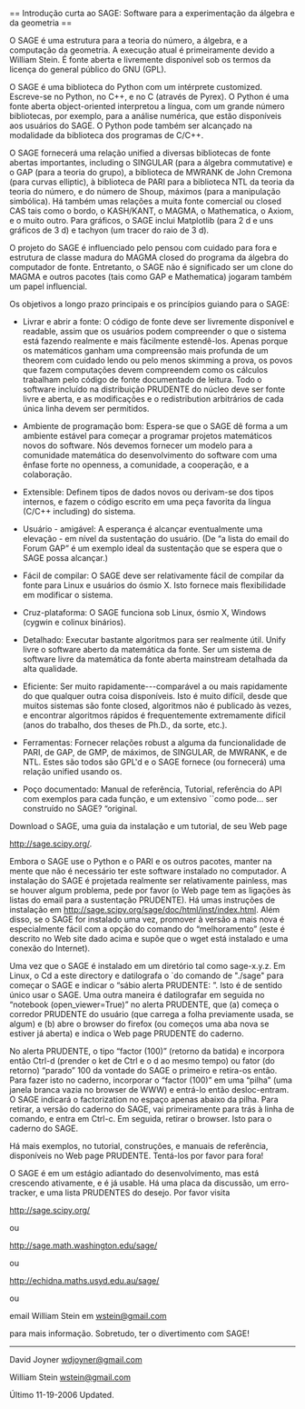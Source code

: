 == Introdução curta ao SAGE: Software para a experimentação da álgebra e da geometria ==

O SAGE é uma estrutura para a teoria do número, a álgebra, e a computação da geometria. A execução atual é primeiramente devido a William Stein. É fonte aberta e livremente disponível sob os termos da licença do general público do GNU (GPL). 

O SAGE é uma biblioteca do Python com um intérprete customized. Escreve-se no Python, no C++, e no C (através de Pyrex). O Python é uma fonte aberta object-oriented interpretou a língua, com um grande número bibliotecas, por exemplo, para a análise numérica, que estão disponíveis aos usuários do SAGE. O Python pode também ser alcançado na modalidade da biblioteca dos programas de C/C++. 

O SAGE fornecerá uma relação unified a diversas bibliotecas de fonte abertas importantes, including o SINGULAR (para a álgebra commutative) e o GAP (para a teoria do grupo), a biblioteca de MWRANK de John Cremona (para curvas elliptic), à biblioteca de PARI para a biblioteca NTL da teoria da teoria do número, e do número de Shoup, máximos (para a manipulação simbólica). Há também umas relações a muita fonte comercial ou closed CAS tais como o bordo, o KASH/KANT, o MAGMA, o Mathematica, o Axiom, e o muito outro. Para gráficos, o SAGE inclui Matplotlib (para 2 d e uns gráficos de 3 d) e tachyon (um tracer do raio de 3 d). 

O projeto do SAGE é influenciado pelo pensou com cuidado para fora e estrutura de classe madura do MAGMA closed do programa da álgebra do computador de fonte. Entretanto, o SAGE não é significado ser um clone do MAGMA e outros pacotes (tais como GAP e Mathematica) jogaram também um papel influencial.


Os objetivos a longo prazo principais e os princípios guiando para o SAGE: 

 * Livrar e abrir a fonte: O código de fonte deve ser livremente disponível e readable, assim que os usuários podem compreender o que o sistema está fazendo realmente e mais fàcilmente estendê-los. Apenas porque os matemáticos ganham uma compreensão mais profunda de um theorem com cuidado lendo ou pelo menos skimming a prova, os povos que fazem computações devem compreendem como os cálculos trabalham pelo código de fonte documentado de leitura. Todo o software incluído na distribuição PRUDENTE do núcleo deve ser fonte livre e aberta, e as modificações e o redistribution arbitrários de cada única linha devem ser permitidos.

 * Ambiente de programação bom: Espera-se que o SAGE dê forma a um ambiente estável para começar a programar projetos matemáticos novos do software. Nós devemos fornecer um modelo para a comunidade matemática do desenvolvimento do software com uma ênfase forte no openness, a comunidade, a cooperação, e a colaboração.

 * Extensible: Definem tipos de dados novos ou derivam-se dos tipos internos, e fazem o código escrito em uma peça favorita da língua (C/C++ including) do sistema.

 * Usuário - amigável: A esperança é alcançar eventualmente uma elevação - em nível da sustentação do usuário. (De “a lista do email do Forum GAP” é um exemplo ideal da sustentação que se espera que o SAGE possa alcançar.)

 * Fácil de compilar: O SAGE deve ser relativamente fácil de compilar da fonte para Linux e usuários do ósmio X. Isto fornece mais flexibilidade em modificar o sistema.

 * Cruz-plataforma: O SAGE funciona sob Linux, ósmio X, Windows (cygwin e colinux binários).

 * Detalhado: Executar bastante algoritmos para ser realmente útil. Unify livre o software aberto da matemática da fonte. Ser um sistema de software livre da matemática da fonte aberta mainstream detalhada da alta qualidade.

 * Eficiente: Ser muito rapidamente---comparável a ou mais rapidamente do que qualquer outra coisa disponíveis. Isto é muito difícil, desde que muitos sistemas são fonte closed, algoritmos não é publicado às vezes, e encontrar algoritmos rápidos é frequentemente extremamente difícil (anos do trabalho, dos theses de Ph.D., da sorte, etc.).

 * Ferramentas: Fornecer relações robust a alguma da funcionalidade de PARI, de GAP, de GMP, de máximos, de SINGULAR, de MWRANK, e de NTL. Estes são todos são GPL'd e o SAGE fornece (ou fornecerá) uma relação unified usando os.

 * Poço documentado: Manual de referência, Tutorial, referência do API com exemplos para cada função, e um extensivo ``como pode… ser construído no SAGE? “original.

Download o SAGE, uma guia da instalação e um tutorial, de seu Web page 

http://sage.scipy.org/. 

Embora o SAGE use o Python e o PARI e os outros pacotes, manter na mente que não é necessário ter este software instalado no computador. A instalação do SAGE é projetada realmente ser relativamente painless, mas se houver algum problema, pede por favor (o Web page tem as ligações às listas do email para a sustentação PRUDENTE). Há umas instruções de instalação em http://sage.scipy.org/sage/doc/html/inst/index.html. Além disso, se o SAGE for instalado uma vez, promover à versão a mais nova é especialmente fácil com a opção do comando do “melhoramento” (este é descrito no Web site dado acima e supõe que o wget está instalado e uma conexão do Internet). 

Uma vez que o SAGE é instalado em um diretório tal como sage-x.y.z. Em Linux, o Cd a este directory e datilografa o `do comando de "./sage" para começar o SAGE e indicar o “sábio alerta PRUDENTE: ”. Isto é de sentido único usar o SAGE. Uma outra maneira é datilografar em seguida no “notebook (open_viewer=True)” no alerta PRUDENTE, que 
(a) começa o corredor PRUDENTE do usuário (que carrega a folha previamente usada, se algum) e 
(b) abre o browser do firefox (ou começos uma aba nova se estiver já aberta) e indica o Web page PRUDENTE do caderno. 

No alerta PRUDENTE, o tipo “factor (100)” (retorno da batida) e incorpora então Ctrl-d (prender o ket de Ctrl e o d ao mesmo tempo) ou fator (do retorno) “parado” 100 da vontade do SAGE o primeiro e retira-os então. Para fazer isto no caderno, incorporar o “factor (100)” em uma “pilha” (uma janela branca vazia no browser de WWW) e entrá-lo então desloc-entram. O SAGE indicará o factorization no espaço apenas abaixo da pilha. Para retirar, a versão do caderno do SAGE, vai primeiramente para trás à linha de comando, e entra em Ctrl-c. Em seguida, retirar o browser. Isto para o caderno do SAGE. 

Há mais exemplos, no tutorial, construções, e manuais de referência, disponíveis no Web page PRUDENTE. Tentá-los por favor para fora!

O SAGE é em um estágio adiantado do desenvolvimento, mas está crescendo ativamente, e é já usable. Há uma placa da discussão, um erro-tracker, e uma lista PRUDENTES do desejo. Por favor visita 

http://sage.scipy.org/ 

ou 

http://sage.math.washington.edu/sage/ 

ou 

http://echidna.maths.usyd.edu.au/sage/ 

ou 

email William Stein em wstein@gmail.com 

para mais informação. Sobretudo, ter o divertimento com SAGE!

----

David Joyner
wdjoyner@gmail.com

William Stein
wstein@gmail.com

Último 11-19-2006 Updated.

